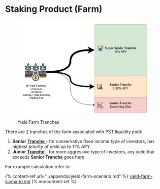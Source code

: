 # Staking Product (Farm)

<figure><img src="../.gitbook/assets/image (17).png" alt=""><figcaption><p>Yield Farm Tranches</p></figcaption></figure>

There are 2 tranches of the farm associated with PST liquidity pool:

1. **Senior** [**Tranche** ](<../README (2).md#tranche>)- for conservative fixed income type of investors, has highest priority of yield up to 11% APY
2. **Junior** [**Tranche** ](<../README (2).md#tranche>)- for more aggressive type of investors, any yield that exceeds **Senior Tranche** goes here

For example calculation refer to:

{% content-ref url="../appendix/yield-farm-scenario.md" %}
[yield-farm-scenario.md](../appendix/yield-farm-scenario.md)
{% endcontent-ref %}
